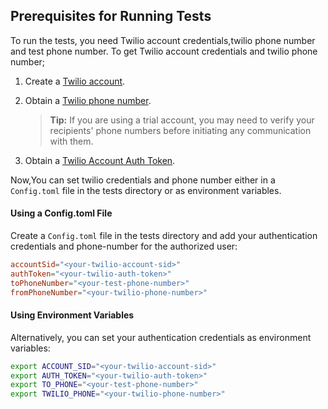 ## Prerequisites for Running Tests

To run the tests, you need Twilio account credentials,twilio phone number and test phone number. To get Twilio account credentials and twilio phone number;

1. Create a [Twilio account](https://www.twilio.com/).

2. Obtain a [Twilio phone number](https://support.twilio.com/hc/en-us/articles/223136107-How-does-Twilio-s-Free-Trial-work-).

    > **Tip:** If you are using a trial account, you may need to verify your recipients' phone numbers before initiating any communication with them.

3. Obtain a [Twilio Account Auth Token](https://support.twilio.com/hc/en-us/articles/223136027-Auth-Tokens-and-How-to-Change-Them).


Now,You can set twilio credentials and phone number either in a `Config.toml` file in the tests directory or as environment variables.

#### Using a Config.toml File

Create a `Config.toml` file in the tests directory and add your authentication credentials and phone-number for the authorized user:

```toml
accountSid="<your-twilio-account-sid>"
authToken="<your-twilio-auth-token>"
toPhoneNumber="<your-test-phone-number>"
fromPhoneNumber="<your-twilio-phone-number>"
```

#### Using Environment Variables

Alternatively, you can set your authentication credentials as environment variables:
```bash
export ACCOUNT_SID="<your-twilio-account-sid>"
export AUTH_TOKEN="<your-twilio-auth-token>"
export TO_PHONE="<your-test-phone-number>"
export TWILIO_PHONE="<your-twilio-phone-number>"
```